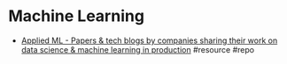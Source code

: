 # Machine Learning

- [Applied ML - Papers & tech blogs by companies sharing their work on data science & machine learning in production](https://github.com/eugeneyan/applied-ml) #resource #repo
